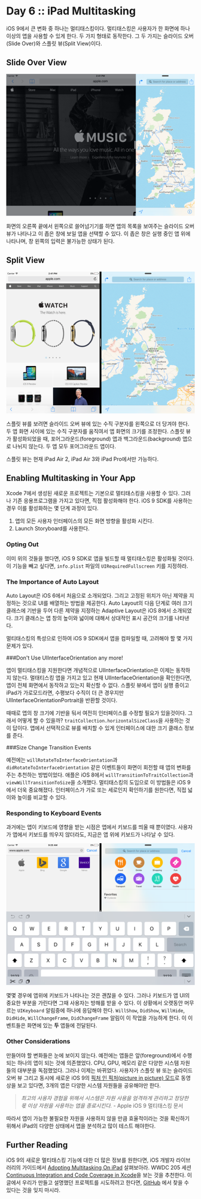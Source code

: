 # Day 6 :: iPad Multitasking

iOS 9에서 큰 변화 중 하나는 멀티태스킹이다. 멀티태스킹은 사용자가 한 화면에 하나 이상의 앱을 사용할 수 있게 한다. 두 가지 형태로 동작한다. 그 두 가지는 슬라이드 오버(Slide Over)와 스플릿 뷰(Split View)이다.

## Slide Over View

![slideOver](./images/slideOver.png)

화면의 오른쪽 끝에서 왼쪽으로 쓸어넘기기를 하면 앱의 목록을 보여주는 슬라이드 오버 뷰가 나타나고 이 좁은 창에 보일 앱을 선택할 수 있다. 이 좁은 창은 실행 중인 앱 위에 나타나며, 창 왼쪽의 입력은 불가능한 상태가 된다.

## Split View

![split](./images/split.png)

스플릿 뷰를 보려면 슬라이드 오버 뷰에 있는 수직 구분자를 왼쪽으로 더 당겨야 한다. 두 앱 화면 사이에 있는 수직 구분자를 움직여서 앱 화면의 크기를 조정한다. 스플릿 뷰가 활성화되었을 때, 포어그라운드(foreground) 앱과 백그라운드(background) 앱으로 나뉘지 않는다. 두 앱 모두 포어그라운드 앱이다.

스플릿 뷰는 현재 iPad Air 2, iPad Air 3와 iPad Pro에서만 가능하다.

## Enabling Multitasking in Your App

Xcode 7에서 생성된 새로운 프로젝트는 기본으로 멀티태스킹을 사용할 수 있다. 그러나 기존 응용프로그램을 가지고 있다면, 직접 활성화해야 한다. iOS 9 SDK를 사용하는 경우 이를 활성화하는 몇 단계 과정이 있다.

1. 앱의 모든 사용자 인터페이스의 모든 화면 방향을 활성화 시킨다.
2. Launch Storyboard를 사용한다.

### Opting Out

이미 위의 것들을 했다면, iOS 9 SDK로 앱을 빌드할 때 멀티태스킹은 활성화될 것이다. 이 기능을 빼고 싶다면, `info.plist` 파일의 `UIRequiredFullscreen` 키를 지정하라.

### The Importance of Auto Layout

Auto Layout은 iOS 6에서 처음으로 소개되었다. 그리고 고정된 위치가 아닌 제약을 지정하는 것으로 UI를 배열하는 방법을 제공한다. Auto Layout의 다음 단계로 여러 크기 클래스에 기반을 두어 다른 제약을 지정하는 Adaptive Layout은 iOS 8에서 소개되었다. 크기 클래스는 앱 창의 높이와 넓이에 대해서 상대적인 표시 공간의 크기를 나타낸다.

멀티태스킹의 특성으로 인하여 iOS 9 SDK에서 앱을 컴파일할 때, 고려해야 할 몇 가지 문제가 있다.

###Don't Use UIInterfaceOrientation any more!

앱이 멀티태스킹을 지원한다면 개념적으로 UIInterfaceOrientation은 이제는 동작하지 않는다. 멀태티스킹 앱을 가지고 있고 현재 UIInterfaceOrientation을 확인한다면, 앱이 전체 화면에서 동작하고 있는지 확신할 수 없다. 스플릿 뷰에서 앱이 실행 중이고 iPad가 가로모드라면, 수평보다 수직이 더 큰 경우지만 UIInterfaceOrientationPortrait을 반환할 것이다.

때때로 앱의 창 크기에 기반을 둬서 여전히 인터페이스를 수정할 필요가 있을것이다. 그래서 어떻게 할 수 있을까? `traitCollection.horizontalSizeClass`을 사용하는 것이 답이다. 앱에서 선택적으로 뷰를 배치할 수 있게 인터페이스에 대한 크기 클래스 정보를 준다.

###Size Change Transition Events

예전에는 `willRotateToInterfaceOrientation`과 `didRotateToInterfaceOrientation` 같은 이벤트들이 화면이 회전할 때 앱의 변화를 주는 추천하는 방법이었다. 애플은 iOS 8에서 `willTransitionToTraitCollection`과 `viewWillTransitionToSize`을 소개했다. 멀티태스킹의 도입으로 이 방법들은 iOS 9에서 더욱 중요해졌다. 인터페이스가 가로 또는 세로인지 확인하기를 원한다면, 직접 넓이와 높이를 비교할 수 있다.

### Responding to Keyboard Events

과거에는 앱이 키보드에 영향을 받는 시점은 앱에서 키보드를 띄울 때 뿐이였다. 사용자가 앱에서 키보드를 띄우지 않더라도, 지금은 앱 위에 키보드가 나타날 수 있다.

![keyboard](./images/keyboard.png)

몇몇 경우에 앱위에 키보드가 나타나는 것은 괜찮을 수 있다. 그러나 키보드가 앱 UI의 중요한 부분을 가린다면 그때 사용자는 방해를 받을 수 있다. 이 상황에서 오랫동안 머무르는 `UIKeyboard` 알림중에 하나에 응답해야 한다. `WillShow`, `DidShow`, `WillHide`, `DidHide`, `WillChangeFrame`, `DidChangeFrame` 알림이 이 작업을 가능하게 한다. 이 이벤트들은 화면에 있는 **두** 앱들에 전달된다.

### Other Considerations

만들어야 할 변화들은 눈에 보이지 않는다. 예전에는 앱들은 앞(foreground)에서 수행되는 하나의 앱이 되는 것에 의존했었다. CPU, GPU, 메모리 같은 다양한 시스템 자원들의 대부분을 독점했었다. 그러나 이제는 바뀌었다. 사용자가 스플릿 뷰 또는 슬라이드 오버 뷰 그리고 동시에 새로운 iOS 9의 [픽처 인 픽처(picture in picture) 모드](https://developer.apple.com/library/prerelease/ios/documentation/WindowsViews/Conceptual/AdoptingMultitaskingOniPad/QuickStartForPictureInPicture.html)로 동영상을 보고 있다면, 3개의 앱은 다양한 시스템 자원들을 공유해야만 한다.

> *최고의 사용자 경험을 위해서 시스템은 자원 사용을 엄격하게 관리하고 정당한 몫 이상 자원을 사용하는 앱을 종료시킨다.* - Apple iOS 9 멀티태스킹 문서

따라서 앱이 가능한 불필요한 자원을 사용하지 않을 만큼 효율적이라는 것을 확신하기 위해서 iPad의 다양한 상태에서 앱을 분석하고 많이 테스트 해야한다.

## Further Reading

iOS 9의 새로운 멀티태스킹 기능에 대한 더 많은 정보를 원한다면, iOS 개발자 라이브러리의 가이드에서 [Adopting Multitasking On iPad](https://developer.apple.com/library/prerelease/ios/documentation/WindowsViews/Conceptual/AdoptingMultitaskingOniPad/index.html) 살펴보아라. WWDC 205 세션 [Continuous Integration and Code Coverage in Xcode](https://developer.apple.com/videos/wwdc/2015/?id=410)을 보는 것을 추천한다. 이 글에서 우리가 만들고 설명했던 프로젝트를 시도하려고 한다면, [GitHub](https://github.com/shinobicontrols/iOS9-day-by-day/tree/master/05-CodeCoverage) 에서 찾을 수 있다는 것을 잊지 마시라.
